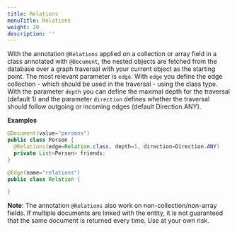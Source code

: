 ```yaml
---
title: Relations
menuTitle: Relations
weight: 20
description: ''
---
```

With the annotation `@Relations` applied on a collection or array field in a
class annotated with `@Document`, the nested objects are fetched from the
database over a graph traversal with your current object as the starting point.
The most relevant parameter is `edge`. With `edge` you define the edge collection -
which should be used in the traversal - using the class type. With the parameter
`depth` you can define the maximal depth for the traversal (default 1) and the
parameter `direction` defines whether the traversal should follow outgoing or
incoming edges (default Direction.ANY).

**Examples**

```java
@Document(value="persons")
public class Person {
  @Relations(edge=Relation.class, depth=1, direction=Direction.ANY)
  private List<Person> friends;
}

@Edge(name="relations")
public class Relation {

}
```

**Note**: The annotation `@Relations` also work
on non-collection/non-array fields. If multiple documents are linked with the
entity, it is not guaranteed that the same document is returned every time.
Use at your own risk.
